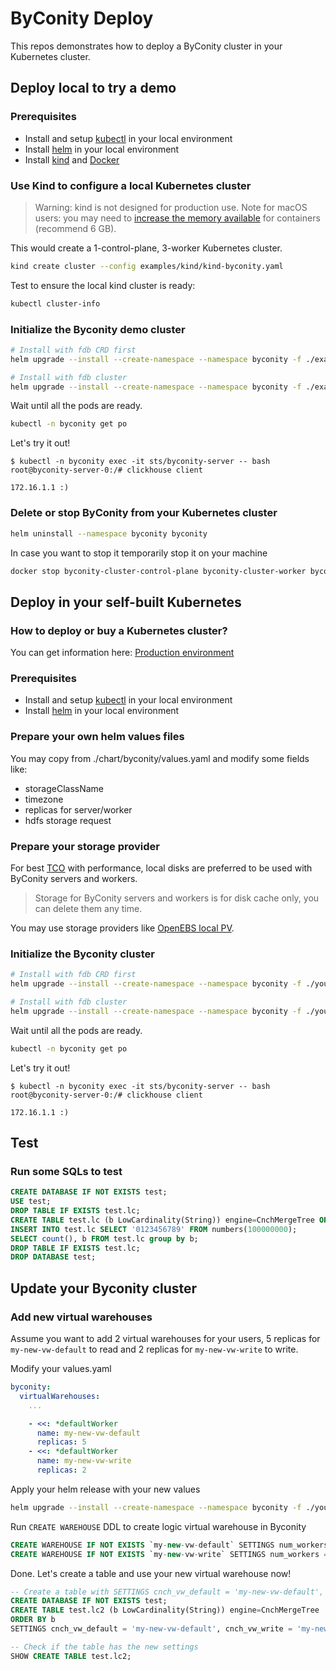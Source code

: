 # ByConity Deploy

This repos demonstrates how to deploy a ByConity cluster in your Kubernetes cluster.

## Deploy local to try a demo

### Prerequisites

- Install and setup [kubectl](https://kubernetes.io/docs/tasks/tools/install-kubectl/) in your local environment
- Install [helm](https://helm.sh/) in your local environment
- Install [kind](https://kind.sigs.k8s.io/) and [Docker](https://www.docker.com/)

### Use Kind to configure a local Kubernetes cluster

> Warning: kind is not designed for production use.
> Note for macOS users: you may need to [increase the memory available](https://docs.docker.com/desktop/get-started/#resources) for containers (recommend 6 GB).

This would create a 1-control-plane, 3-worker Kubernetes cluster.

```bash
kind create cluster --config examples/kind/kind-byconity.yaml
```

Test to ensure the local kind cluster is ready:

```bash
kubectl cluster-info
```

### Initialize the Byconity demo cluster

```bash
# Install with fdb CRD first
helm upgrade --install --create-namespace --namespace byconity -f ./examples/kind/values-kind.yaml byconity ./chart/byconity --set fdb.enabled=false

# Install with fdb cluster
helm upgrade --install --create-namespace --namespace byconity -f ./examples/kind/values-kind.yaml byconity ./chart/byconity
```

Wait until all the pods are ready.

```bash
kubectl -n byconity get po
```

Let's try it out!

```
$ kubectl -n byconity exec -it sts/byconity-server -- bash
root@byconity-server-0:/# clickhouse client

172.16.1.1 :)
```

### Delete or stop ByConity from your Kubernetes cluster

```bash
helm uninstall --namespace byconity byconity
```

In case you want to stop it temporarily stop it on your machine

```bash
docker stop byconity-cluster-control-plane byconity-cluster-worker byconity-cluster-worker2 byconity-cluster-worker3
```

## Deploy in your self-built Kubernetes

### How to deploy or buy a Kubernetes cluster?

You can get information here: [Production environment](https://kubernetes.io/docs/setup/production-environment/)

### Prerequisites

- Install and setup [kubectl](https://kubernetes.io/docs/tasks/tools/install-kubectl/) in your local environment
- Install [helm](https://helm.sh/) in your local environment

### Prepare your own helm values files

You may copy from ./chart/byconity/values.yaml and modify some fields like:

- storageClassName
- timezone
- replicas for server/worker
- hdfs storage request

### Prepare your storage provider

For best [TCO](https://en.wikipedia.org/wiki/Total_cost_of_ownership) with performance, local disks are preferred to be used with ByConity servers and workers.

> Storage for ByConity servers and workers is for disk cache only, you can delete them any time.

You may use storage providers like [OpenEBS local PV](https://openebs.io/docs/concepts/localpv).

### Initialize the Byconity cluster

```bash
# Install with fdb CRD first
helm upgrade --install --create-namespace --namespace byconity -f ./your/custom/values.yaml byconity ./chart/byconity --set fdb.enabled=false

# Install with fdb cluster
helm upgrade --install --create-namespace --namespace byconity -f ./your/custom/values.yaml byconity ./chart/byconity
```

Wait until all the pods are ready.

```bash
kubectl -n byconity get po
```

Let's try it out!

```
$ kubectl -n byconity exec -it sts/byconity-server -- bash
root@byconity-server-0:/# clickhouse client

172.16.1.1 :)
```

## Test

### Run some SQLs to test

```sql
CREATE DATABASE IF NOT EXISTS test;
USE test;
DROP TABLE IF EXISTS test.lc;
CREATE TABLE test.lc (b LowCardinality(String)) engine=CnchMergeTree ORDER BY b;
INSERT INTO test.lc SELECT '0123456789' FROM numbers(100000000);
SELECT count(), b FROM test.lc group by b;
DROP TABLE IF EXISTS test.lc;
DROP DATABASE test;
```

## Update your Byconity cluster

### Add new virtual warehouses

Assume you want to add 2 virtual warehouses for your users, 5 replicas for `my-new-vw-default` to read and 2 replicas for `my-new-vw-write` to write.

Modify your values.yaml

```yaml
byconity:
  virtualWarehouses:
    ...

    - <<: *defaultWorker
      name: my-new-vw-default
      replicas: 5
    - <<: *defaultWorker
      name: my-new-vw-write
      replicas: 2
```

Apply your helm release with your new values

```bash
helm upgrade --install --create-namespace --namespace byconity -f ./your/custom/values.yaml byconity ./chart/byconity
```

Run `CREATE WAREHOUSE` DDL to create logic virtual warehouse in Byconity

```sql
CREATE WAREHOUSE IF NOT EXISTS `my-new-vw-default` SETTINGS num_workers = 0, type = 'Read';
CREATE WAREHOUSE IF NOT EXISTS `my-new-vw-write` SETTINGS num_workers = 0, type = 'Write';
```

Done. Let's create a table and use your new virtual warehouse now!

```sql
-- Create a table with SETTINGS cnch_vw_default = 'my-new-vw-default', cnch_vw_write = 'my-new-vw-write'
CREATE DATABASE IF NOT EXISTS test;
CREATE TABLE test.lc2 (b LowCardinality(String)) engine=CnchMergeTree
ORDER BY b
SETTINGS cnch_vw_default = 'my-new-vw-default', cnch_vw_write = 'my-new-vw-write';

-- Check if the table has the new settings
SHOW CREATE TABLE test.lc2;
```
